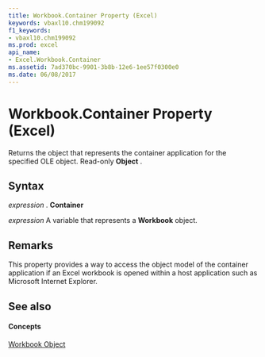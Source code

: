 ```yaml
---
title: Workbook.Container Property (Excel)
keywords: vbaxl10.chm199092
f1_keywords:
- vbaxl10.chm199092
ms.prod: excel
api_name:
- Excel.Workbook.Container
ms.assetid: 7ad370bc-9901-3b8b-12e6-1ee57f0300e0
ms.date: 06/08/2017
---
```



# Workbook.Container Property (Excel)

Returns the object that represents the container application for the specified OLE object. Read-only **Object** .


## Syntax

 _expression_ . **Container**

 _expression_ A variable that represents a **Workbook** object.


## Remarks

This property provides a way to access the object model of the container application if an Excel workbook is opened within a host application such as Microsoft Internet Explorer.


## See also


#### Concepts


[Workbook Object](workbook-object-excel.md)

